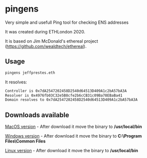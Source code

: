 # pingens
Very simple and usefull Ping tool for checking ENS addresses

It was created during ETHLondon 2020.

It is based on Jim McDonald's ethereal project (https://github.com/wealdtech/ethereal).

## Usage

```bash
pingens jeffprestes.eth
```

It resolves:

```bash
Controller is 0x7dA2547202458D2540d64513D409A1c2bA57bA3A
Resolver is 0x4976fb03C32e5B8cfe2b6cCB31c09Ba78EBaBa41
Domain resolves to 0x7dA2547202458D2540d64513D409A1c2bA57bA3A
``` 

## Downloads available

[MacOS version](https://github.com/jeffprestes/pingens/raw/master/downloadmac/pingens) - After download it move the binary to **/usr/local/bin**

[Windows version](https://github.com/jeffprestes/pingens/raw/master/downloadwindows/pingens.exe) - After download it move the binary to **C:\Program Files\Common Files**

[Linux version](https://github.com/jeffprestes/pingens/raw/master/downloadlinux/pingens) - After download it move the binary to **/usr/local/bin**
